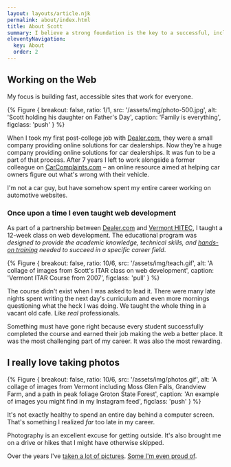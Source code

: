 ```yaml
---
layout: layouts/article.njk
permalink: about/index.html
title: About Scott
summary: I believe a strong foundation is the key to a successful, inclusive website. That means focusing on HTML semantics and not thinking about accessibility as a to-do list item, but as a core component of ever site.
eleventyNavigation:
  key: About
  order: 2
---
```


## Working on the Web

My focus is building fast, accessible sites that work for everyone.

{% Figure {
    breakout: false,
    ratio: 1/1,
    src: '/assets/img/photo-500.jpg',
    alt: 'Scott holding his daughter on Father\'s Day',
    caption: 'Family is everything',
    figclass: 'push'
} %}

When I took my first post-college job with [Dealer.com](http://www.dealer.com), they were a small company providing online solutions for car dealerships. Now they're a huge company providing online solutions for car dealerships. It was fun to be a part of that process. After 7 years I left to work alongside a former colleague on [CarComplaints.com](http://www.carcomplaints.com) – an online resource aimed at helping car owners figure out what's wrong with their vehicle.

I'm not a car guy, but have somehow spent my entire career working on automotive websites.

### Once upon a time I even taught web development

As part of a partnership between [Dealer.com](http://dealer.com) and [Vermont HITEC](http://www.vthitec.org/index.html), I taught a 12-week class on web development. The educational program was _designed to provide the academic knowledge, technical skills, and [hands-on training](https://www.vpr.org/post/vermont-hitec-training-program-guarantees-jobs#stream/0) needed to succeed in a specific career field_.

{% Figure {
    breakout: false,
    ratio: 10/6,
    src: '/assets/img/teach.gif',
    alt: 'A collage of images from Scott\'s ITAR class on web development',
    caption: 'Vermont ITAR Course from 2007',
    figclass: 'pull'
} %}

The course didn't exist when I was asked to lead it. There were many late nights spent writing the next day's curriculum and even more mornings questioning what the heck I was doing. We taught the whole thing in a vacant old cafe. Like _real_ professionals.

Something must have gone right because every student successfully completed the course and earned their job making the web a better place. It was the most challenging part of my career. It was also the most rewarding.

## I really love taking photos

{% Figure {
    breakout: false,
    ratio: 10/6,
    src: '/assets/img/photos.gif',
    alt: 'A collage of images from Vermont including Moss Glen Falls, Grandview Farm, and a path in peak foliage Groton State Forest',
    caption: 'An example of images you might find in my Instagram feed',
    figclass: 'push'
} %}

It's not exactly healthy to spend an entire day behind a computer screen. That's something I realized _far_ too late in my career.

Photography is an excellent excuse for getting outside. It's also brought me on a drive or hikes that I might have otherwise skipped.

Over the years I've [taken a lot of pictures](http://www.instagram.com/scottmccracken/). [Some I'm even proud of](http://scottmccracken.tumblr.com).